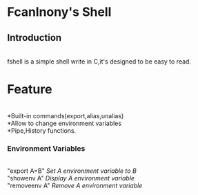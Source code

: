 # Fcanlnony's Shell

## Introduction
<br>fshell is a simple shell write in C,it's designed to be easy to read.
#
# Feature
<br>*Built-in commands(export,alias,unalias)
<br>*Allow to change environment variables
<br>*Pipe,History functions.

### Environment Variables
<br>"export A=B" _Set A environment variable to B_
<br>"showenv A" _Display A environment variable_
<br>"removeenv A" _Remove A environment variable_
